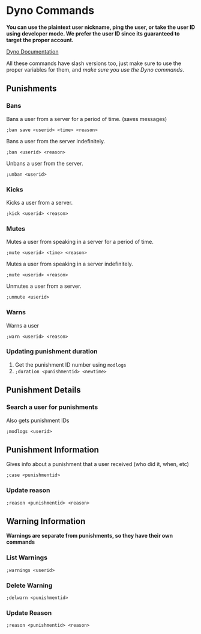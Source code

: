 # Dyno Commands

**You can use the plaintext user nickname, ping the user, or take the user ID using developer mode. We prefer the user ID since its guaranteed to target the proper account.**

[Dyno Documentation](https://docs.dyno.gg/en/commands/)

All these commands have slash versions too, just make sure to use the proper variables for them, and *make sure you use the Dyno commands*.

## Punishments

### Bans

Bans a user from a server for a period of time. (saves messages)

```
;ban save <userid> <time> <reason>
```

Bans a user from the server indefinitely.
```
;ban <userid> <reason>
```

Unbans a user from the server.
```
;unban <userid>
```

### Kicks

Kicks a user from a server.
```
;kick <userid> <reason>
```

### Mutes

Mutes a user from speaking in a server for a period of time.
```
;mute <userid> <time> <reason>
```

Mutes a user from speaking in a server indefinitely.
```
;mute <userid> <reason>
```

Unmutes a user from a server.
```
;unmute <userid>
```

### Warns

Warns a user
```
;warn <userid> <reason>
```

### Updating punishment duration

1. Get the punishment ID number using `modlogs`
2. `;duration <punishmentid> <newtime>`

## Punishment Details

### Search a user for punishments

Also gets punishment IDs
```
;modlogs <userid>
```

## Punishment Information

Gives info about a punishment that a user received (who did it, when, etc)
```
;case <punishmentid>
```

### Update reason

```
;reason <punishmentid> <reason>
```

## Warning Information

**Warnings are separate from punishments, so they have their own commands**

### List Warnings

```
;warnings <userid>
```

### Delete Warning

```
;delwarn <punishmentid>
```

### Update Reason

```
;reason <punishmentid> <reason>
```

